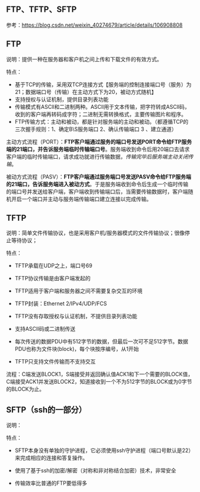 ## FTP、TFTP、SFTP

参考：https://blog.csdn.net/weixin_40274679/article/details/106908808

## **FTP**

说明：提供一种在服务器和客户机之间上传和下载文件的有效方式。

特点：

- 基于TCP的传输，采用双TCP连接方式【服务端的控制连接端口号（服务）为21；数据端口号（传输）在主动方式下为20，被动方式随机】
- 支持授权与认证机制，提供目录列表功能
- 传输模式有ASCll和二进制两种。ASCll用于文本传输，把字符转成ASCll码，收到的客户端再转码成字符；二进制无需转换格式，主要传输图片和程序。
- FTP传输方式：主动和被动，都是针对服务端的主动和被动。（都遵循TCP的三次握手规则：1、确定B\S服务端口 2、确认传输端口 3 、建立通道）

主动方式流程（PORT）：**FTP客户端通过服务的端口号发送PORT命令给FTP服务端的21端口，并告诉服务端临时传输端口号**。服务端收到命令后用20端口去请求客户端的临时传输端口，请求成功就进行传输数据，*传输完毕后服务端主动关闭传输*。

被动方式流程（PASV）：**FTP客户端通过服务端口号发送PASV命令给FTP服务端的21端口，告诉服务端进入被动方式**。于是服务端收到命令后生成一个临时传输的端口号并发送给客户端，客户端收到传输端口后，当需要传输数据时，客户端随机开启一个端口并主动与服务端传输端口建立连接以完成传输。



## **TFTP**

说明：简单文件传输协议，也是采用客户机/服务器模式的文件传输协议；很像停止等待协议；

特点：

- TFTP承载在UDP之上，端口号69

- TFTP协议传输是由客户端发起的

- TFTP适用于客户端和服务器之间不需要复杂交互的环境

- TFTP封装：Ethernet 2/IPv4/UDP/FCS

- TFTP没有存取授权与认证机制，不提供目录列表功能

- 支持ASCII码或二进制传送

- 每次传送的数据PDU中有512字节的数据，但最后一次可不足512字节。数据PDU也称为文件块(block)，每个块按序编号，从1开始

- TFTP只支持文件传输而不支持交互

  

流程：C端发送BLOCK1，S端接受并返回确认值ACK1和下一个需要的BLOCK值，C端接受ACK1并发送BLOCK2，知道接收到一个不为512字节的BLOCK或为0字节的BLOCK为止。

## **SFTP**（ssh的一部分）

说明：

特点：

- SFTP本身没有单独的守护进程，它必须使用ssh守护进程（端口号默认是22）来完成相应的连接和答复操作。

- 使用了基于ssh的加密/解密（对称和非对称结合加密）技术，非常安全

- 传输效率比普通的FTP要低得多

  